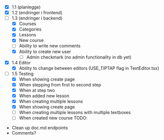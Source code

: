 - [x] 1.1 (planlegge)
- [x] 1.2 (endringer i frontend)
- [ ] 1.3 (endringer i backend)
    - [x] Courses
    - [x] Categories
    - [x] Lessons
    - [x] New course
    - [ ] Ability to write new comments
    - [x] Ability to create new user
        - [ ] Admin checkmark (no admin functionality in db yet)
- [x] 1.4 Editor
    - [x] Ability to change between editors (USE_TIPTAP flag in TextEditor.tsx)
- [ ] 1.5 Testing
    - [x] When showing create page
    - [x] When stepping from first to second step
    - [x] When at step two
    - [x] When added new lesson
    - [x] When creating multiple lessons
    - [x] When showing create page
    - [ ] When creating multiple lessons with multiple textboxes
    - [ ] When created new course
TODO:
- Clean up doc.md endpoints
- Comments?

